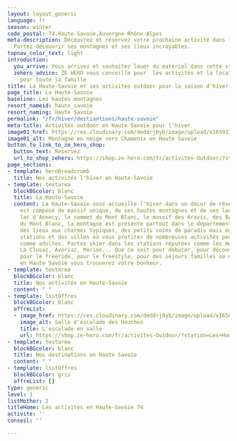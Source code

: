 ```yaml
---
layout: layout_generic
language: fr
season: winter
code_postal: 74,Haute-Savoie,Auvergne-Rhône-Alpes
meta-description: Découvrez et réservez votre prochaine activité dans la Haute-savoie.
  Partez découvrir ses montagnes et ses lieux incroyables.
topnav_color_text: light
introduction:
  you_arrive: Vous arrivez et souhaitez louer du matériel dans cette station.
  zehero_advice: ZE HERO vous conseille pour  les activités et la location des équipements
    pour toute la famille
title: La Haute-Savoie et ses activités outdoor pour la saison d'hiver
page_title: La Haute-Savoie
baseline: Les hautes montagnes
resort_nameid: haute_savoie
resort_naming: Haute Savoie
permalink: "/fr/hiver/destiantions/haute-savoie"
meta-title: Activités outdoor en Haute Savoie pour l'hiver
image01_href: https://res.cloudinary.com/deddrj0yb/image/upload/v1659334756/website/resorts/Les%20Houches/chris-biron-JVtcrWcbj1c-unsplash.jpg
image01_alt: Montagne en neige vers Chamonix en Haute Savoie
button_to_link_to_ze_hero_shop:
  button_text: Reservez
  url_to_shop_zehero: https://shop.ze-hero.com/fr/activites-Outdoor/?station=Haute+Savoie+%2874%29&calessonstype=all&catypegenderlistsummer=all&calessonsactivitytype=all&start-date=
page_sections:
- template: heroBreadcrumb
  title: Nos activités l'hiver en Haute-Savoie
- template: textarea
  blockBGcolor: blanc
  title: La Haute-Savoie
  content: La Haute-Savoie vous accueille l'hiver dans un décor de rêve. Ce département
    est composé de massif unique, de ses hautes montagnes et de ses lacs. Entre le
    lac d'Annecy, le sommet du Mont Blanc, le massif des Aravis, des Bauges, des Fiz,
    du Mont Blanc, la montagne est présente partout dans le département. Découvrez
    des lieux aux charmes typiques, des petits coins de paradis mais également des
    stations et des villes où vous profiter de nombreuses activités pour tous, enfants
    comme adultes. Partez skier dans les stations réputées comme les Houches, Chamonix,
    La Clusaz, Avoriaz, Morion... Que ce soit pour débuter, pour découvrir les montagnes,
    pour le freeride, pour le freestyle, pour des séjours familles ou entre amis,
    en Haute Savoie vous trouverez votre bonheur.
- template: textarea
  blockBGcolor: blanc
  title: Nos activités en Haute-Savoie
  content: " "
- template: listOffres
  blockBGcolor: blanc
  offreList:
  - image_href: https://res.cloudinary.com/deddrj0yb/image/upload/v1658735990/website/Mont%20Blanc%20Escalade/IMG_8723.jpg
    image_alt: Salle d'escalade des Houches
    title: L'escalade en salle
    url: https://shop.ze-hero.com/fr/activites-Outdoor/?station=Les+Houches&calessonstype=all&catypegenderlistsummer=all&calessonsactivitytype=all&start-date=
- template: textarea
  blockBGcolor: blanc
  title: Nos destinations en Haute Savoie
  content: " "
- template: listOffres
  blockBGcolor: gris
  offreList: []
type: generic
level: 1
listMother: 2
titleHome: Les activités en Haute-Savoie 74
activite: ''
conseil: ''

---
```

